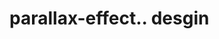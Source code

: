 # parallax-effect.. desgin                                                                                                                                                                                                                                                                                                                                                                                                                                                          
